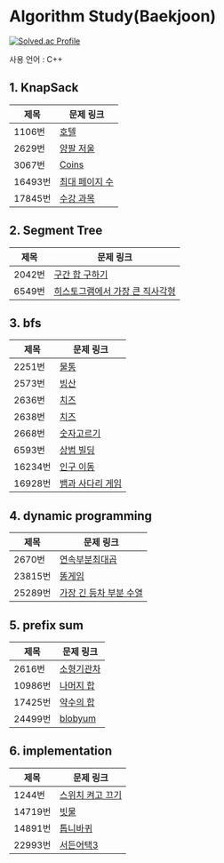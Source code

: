 # Algorithm Study(Baekjoon)

[![Solved.ac Profile](http://mazassumnida.wtf/api/generate_badge?boj=yepp0112)](https://solved.ac/yepp0112)<br/>

사용 언어 : C++

## **1. KnapSack**

|제목|문제 링크|
|------|---|
|1106번|[호텔](https://www.acmicpc.net/problem/1106)|
|2629번|[양팔 저울](https://www.acmicpc.net/problem/2629)|
|3067번|[Coins](https://www.acmicpc.net/problem/3067)|
|16493번|[최대 페이지 수](https://www.acmicpc.net/problem/16493)|
|17845번|[수강 과목](https://www.acmicpc.net/problem/17845)|

## **2. Segment Tree**

|제목|문제 링크|
|------|---|
|2042번|[구간 합 구하기](https://www.acmicpc.net/problem/2042)|
|6549번|[히스토그램에서 가장 큰 직사각형](https://www.acmicpc.net/problem/6549)|

## **3. bfs**

|제목|문제 링크|
|------|---|
|2251번|[물통](https://www.acmicpc.net/problem/2251)|
|2573번|[빙산](https://www.acmicpc.net/problem/2573)|
|2636번|[치즈](https://www.acmicpc.net/problem/2636)|
|2638번|[치즈](https://www.acmicpc.net/problem/2638)|
|2668번|[숫자고르기](https://www.acmicpc.net/problem/2668)|
|6593번|[상범 빌딩](https://www.acmicpc.net/problem/6593)|
|16234번|[인구 이동](https://www.acmicpc.net/problem/16234)|
|16928번|[뱀과 사다리 게임](https://www.acmicpc.net/problem/16928)|

## **4. dynamic programming**

|제목|문제 링크|
|------|---|
|2670번|[연속부분최대곱](https://www.acmicpc.net/problem/2670)|
|23815번|[똥게임](https://www.acmicpc.net/problem/23815)|
|25289번|[가장 긴 등차 부분 수열](https://www.acmicpc.net/problem/25289)|

## **5. prefix sum**

|제목|문제 링크|
|------|---|
|2616번|[소형기관차](https://www.acmicpc.net/problem/2616)|
|10986번|[나머지 합](https://www.acmicpc.net/problem/10986)|
|17425번|[약수의 합](https://www.acmicpc.net/problem/17425)|
|24499번|[blobyum](https://www.acmicpc.net/problem/24499)|

## **6. implementation**

|제목|문제 링크|
|------|---|
|1244번|[스위치 켜고 끄기](https://www.acmicpc.net/problem/1244)|
|14719번|[빗물](https://www.acmicpc.net/problem/14719)|
|14891번|[톱니바퀴](https://www.acmicpc.net/problem/14891)|
|22993번|[서든어택3](https://www.acmicpc.net/problem/22993)|


